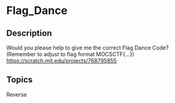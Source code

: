 # Flag_Dance

## Description
Would you please help to give me the correct Flag Dance Code? (Remember to adjust to flag format MOCSCTF{...})
https://scratch.mit.edu/projects/768795855

## Topics
Reverse